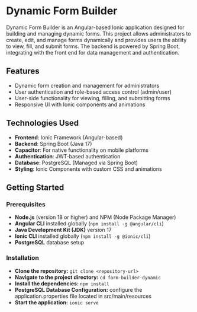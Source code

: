 # Dynamic Form Builder 
Dynamic Form Builder is an Angular-based Ionic application designed for building and managing dynamic forms. This project allows administrators to create, edit, and manage forms dynamically and provides users the ability to view, fill, and submit forms. The backend is powered by Spring Boot, integrating with the front end for data management and authentication.

## Features

- Dynamic form creation and management for administrators
- User authentication and role-based access control (admin/user)
- User-side functionality for viewing, filling, and submitting forms
- Responsive UI with Ionic components and animations

## Technologies Used

- **Frontend**: Ionic Framework (Angular-based)
- **Backend**: Spring Boot (Java 17)
- **Capacitor**: For native functionality on mobile platforms
- **Authentication**: JWT-based authentication
- **Database**: PostgreSQL (Managed via Spring Boot)
- **Styling**: Ionic Components with custom CSS and animations

## Getting Started

### Prerequisites

- **Node.js** (version 18 or higher) and NPM (Node Package Manager)
- **Angular CLI** installed globally (`npm install -g @angular/cli`)
- **Java Development Kit (JDK)** version 17
- **Ionic CLI** installed globally (`npm install -g @ionic/cli`)
- **PostgreSQL** database setup

### Installation

- **Clone the repository:** `git clone <repository-url>`
- **Navigate to the project directory:** `cd form-builder-dynamic`
- **Install the dependencies:** `npm install`
- **PostgreSQL Database Configuration:** configure the application.properties file located in src/main/resources 
- **Start the application:** `ionic serve`


